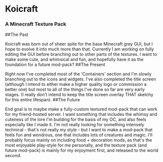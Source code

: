 # Koicraft
### A Minecraft Texture Pack

##The Past

Koicraft was born out of sheer spite for the base Minecraft grey GUI, but I hope to evolve it into much more than that. Currently I am working on fully editing the GUI before branching out to other parts of the textures. I want to make some cute, and whimsical and fun, and hopefully have it as the foundation for a future mod-pack?
##The Present

Right now I've completed most of the 'Containers' section and I'm slowly branching out to the icons and widgets. I've also completed the title screen (although I intend to either make a higher quality logo or commission a better one) but most to all of the things I've done so far are very early stages. (I really don't intend to keep the title screen overlay THAT sketchy for this entire lifespan).
##The Future

End goal is to maybe make a fully-custom textured mod-pack that can work for my friend-hosted server. I want something that includes the whimsy and cuteness of the lore I'm building for the basis of my OC, and also feels especially like I made it. I'm not really looking for something intensely technical - that's not really my style - but I want to make a mod-pack that feels fun and wondrous, one that includes lots of creatures and magic. I'll probably focus mainly on including food + decoration mods, as that's the most enjoyable play-style for me personally, and the texture pack (and future mod-pack) is mainly for my enjoyment first, and released to the world second.
